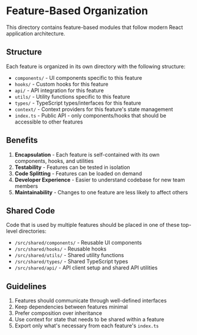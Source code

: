 # Feature-Based Organization

This directory contains feature-based modules that follow modern React application architecture.

## Structure

Each feature is organized in its own directory with the following structure:

- `components/` - UI components specific to this feature
- `hooks/` - Custom hooks for this feature
- `api/` - API integration for this feature
- `utils/` - Utility functions specific to this feature
- `types/` - TypeScript types/interfaces for this feature
- `context/` - Context providers for this feature's state management
- `index.ts` - Public API - only components/hooks that should be accessible to other features

## Benefits

1. **Encapsulation** - Each feature is self-contained with its own components, hooks, and utilities
2. **Testability** - Features can be tested in isolation
3. **Code Splitting** - Features can be loaded on demand
4. **Developer Experience** - Easier to understand codebase for new team members
5. **Maintainability** - Changes to one feature are less likely to affect others

## Shared Code

Code that is used by multiple features should be placed in one of these top-level directories:

- `/src/shared/components/` - Reusable UI components
- `/src/shared/hooks/` - Reusable hooks
- `/src/shared/utils/` - Shared utility functions
- `/src/shared/types/` - Shared TypeScript types
- `/src/shared/api/` - API client setup and shared API utilities

## Guidelines

1. Features should communicate through well-defined interfaces
2. Keep dependencies between features minimal
3. Prefer composition over inheritance
4. Use context for state that needs to be shared within a feature
5. Export only what's necessary from each feature's `index.ts`
